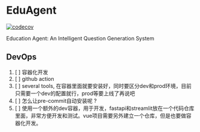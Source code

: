 # EduAgent

[![codecov](https://codecov.io/gh/im-zhong/eduagent/branch/devops/graph/badge.svg)](https://codecov.io/gh/im-zhong/eduagent)

Education Agent: An Intelligent Question Generation System

## DevOps

1. [ ] 容器化开发
2. [ ] github action
3. [ ] several tools, 在容器里面就要安装好，同时要区分dev和prod环境，目前只需要一个dev的配置就行，prod等要上线了再说吧
4. [ ] 怎么让pre-commit自动安装呢 ?
5. [ ] 使用一个额外的dev容器，用于开发，fastapi和streamlit放在一个代码仓库里面，非常方便开发和测试。vue项目需要另外建立一个仓库，但是也要做容器化开发。
